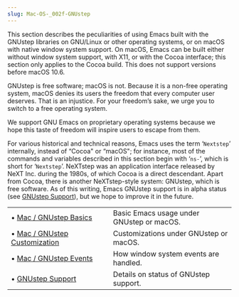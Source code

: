 ```yaml
---
slug: Mac-OS-_002f-GNUstep
---
```


This section describes the peculiarities of using Emacs built with the GNUstep libraries on GNU/Linux or other operating systems, or on macOS with native window system support. On macOS, Emacs can be built either without window system support, with X11, or with the Cocoa interface; this section only applies to the Cocoa build. This does not support versions before macOS 10.6.

GNUstep is free software; macOS is not. Because it is a non-free operating system, macOS denies its users the freedom that every computer user deserves. That is an injustice. For your freedom’s sake, we urge you to switch to a free operating system.

We support GNU Emacs on proprietary operating systems because we hope this taste of freedom will inspire users to escape from them.

For various historical and technical reasons, Emacs uses the term ‘`Nextstep`’ internally, instead of “Cocoa" or “macOS"; for instance, most of the commands and variables described in this section begin with ‘`ns-`’, which is short for ‘`Nextstep`’. NeXTstep was an application interface released by NeXT Inc. during the 1980s, of which Cocoa is a direct descendant. Apart from Cocoa, there is another NeXTstep-style system: GNUstep, which is free software. As of this writing, Emacs GNUstep support is in alpha status (see [GNUstep Support](/docs/emacs/GNUstep-Support)), but we hope to improve it in the future.

|                                                                              |    |                                           |
| :--------------------------------------------------------------------------- | -- | :---------------------------------------- |
| • [Mac / GNUstep Basics](/docs/emacs/Mac-_002f-GNUstep-Basics)               |    | Basic Emacs usage under GNUstep or macOS. |
| • [Mac / GNUstep Customization](/docs/emacs/Mac-_002f-GNUstep-Customization) |    | Customizations under GNUstep or macOS.    |
| • [Mac / GNUstep Events](/docs/emacs/Mac-_002f-GNUstep-Events)               |    | How window system events are handled.     |
| • [GNUstep Support](/docs/emacs/GNUstep-Support)                             |    | Details on status of GNUstep support.     |
